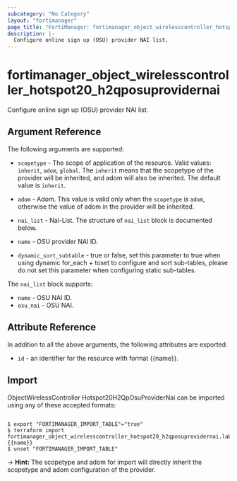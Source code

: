 ```yaml
---
subcategory: "No Category"
layout: "fortimanager"
page_title: "FortiManager: fortimanager_object_wirelesscontroller_hotspot20_h2qposuprovidernai"
description: |-
  Configure online sign up (OSU) provider NAI list.
---
```


# fortimanager_object_wirelesscontroller_hotspot20_h2qposuprovidernai
Configure online sign up (OSU) provider NAI list.

## Argument Reference


The following arguments are supported:

* `scopetype` - The scope of application of the resource. Valid values: `inherit`, `adom`, `global`. The `inherit` means that the scopetype of the provider will be inherited, and adom will also be inherited. The default value is `inherit`.
* `adom` - Adom. This value is valid only when the `scopetype` is `adom`, otherwise the value of adom in the provider will be inherited.

* `nai_list` - Nai-List. The structure of `nai_list` block is documented below.
* `name` - OSU provider NAI ID.
* `dynamic_sort_subtable` - true or false, set this parameter to true when using dynamic for_each + toset to configure and sort sub-tables, please do not set this parameter when configuring static sub-tables.

The `nai_list` block supports:

* `name` - OSU NAI ID.
* `osu_nai` - OSU NAI.


## Attribute Reference

In addition to all the above arguments, the following attributes are exported:
* `id` - an identifier for the resource with format {{name}}.

## Import

ObjectWirelessController Hotspot20H2QpOsuProviderNai can be imported using any of these accepted formats:
```

$ export "FORTIMANAGER_IMPORT_TABLE"="true"
$ terraform import fortimanager_object_wirelesscontroller_hotspot20_h2qposuprovidernai.labelname {{name}}
$ unset "FORTIMANAGER_IMPORT_TABLE"
```
-> **Hint:** The scopetype and adom for import will directly inherit the scopetype and adom configuration of the provider.
